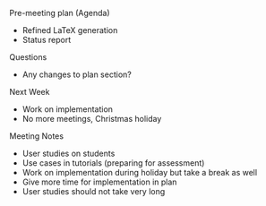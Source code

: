 Pre-meeting plan (Agenda)
  - Refined LaTeX generation
  - Status report

Questions
  - Any changes to plan section?

Next Week
  - Work on implementation
  - No more meetings, Christmas holiday

Meeting Notes
  - User studies on students
  - Use cases in tutorials (preparing for assessment)
  - Work on implementation during holiday but take a break as well
  - Give more time for implementation in plan
  - User studies should not take very long
